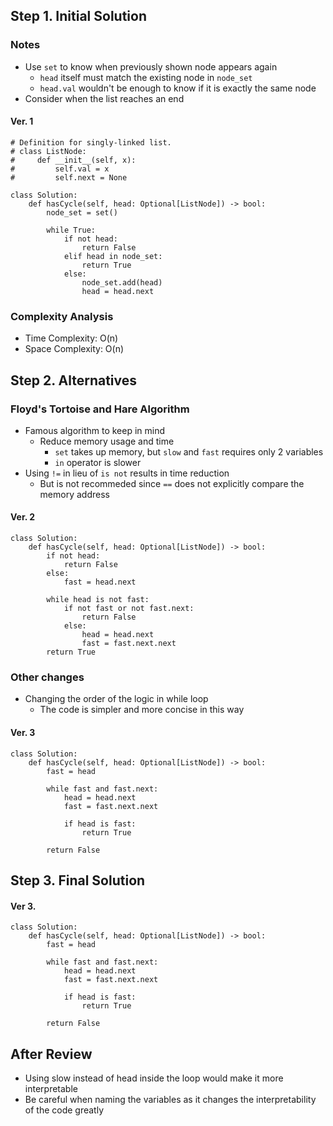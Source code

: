 ## Step 1. Initial Solution
### Notes
- Use `set` to know when previously shown node appears again
  - `head` itself must match the existing node in `node_set`
  - `head.val` wouldn't be enough to know if it is exactly the same node  
- Consider when the list reaches an end

#### Ver. 1
```Python3
# Definition for singly-linked list.
# class ListNode:
#     def __init__(self, x):
#         self.val = x
#         self.next = None

class Solution:
    def hasCycle(self, head: Optional[ListNode]) -> bool:
        node_set = set()
        
        while True:
            if not head:
                return False
            elif head in node_set:
                return True
            else:
                node_set.add(head)
                head = head.next
```
### Complexity Analysis
- Time Complexity: O(n)
- Space Complexity: O(n)

## Step 2. Alternatives
### Floyd's Tortoise and Hare Algorithm
- Famous algorithm to keep in mind
  - Reduce memory usage and time
    - `set` takes up memory, but `slow` and `fast` requires only 2 variables
    - `in` operator is slower
- Using `!=` in lieu of `is not` results in time reduction
  - But is not recommeded since `==` does not explicitly compare the memory address
 
#### Ver. 2
```Python3
class Solution:
    def hasCycle(self, head: Optional[ListNode]) -> bool:
        if not head:
            return False
        else:
            fast = head.next

        while head is not fast:
            if not fast or not fast.next:
                return False
            else:
                head = head.next
                fast = fast.next.next
        return True
```

### Other changes
- Changing the order of the logic in while loop
  - The code is simpler and more concise in this way

#### Ver. 3
```Python3
class Solution:
    def hasCycle(self, head: Optional[ListNode]) -> bool:
        fast = head

        while fast and fast.next:
            head = head.next
            fast = fast.next.next

            if head is fast:
                return True
    
        return False
```

## Step 3. Final Solution
#### Ver 3.
```Python3
class Solution:
    def hasCycle(self, head: Optional[ListNode]) -> bool:
        fast = head

        while fast and fast.next:
            head = head.next
            fast = fast.next.next

            if head is fast:
                return True
    
        return False
```

## After Review
- Using slow instead of head inside the loop would make it more interpretable
- Be careful when naming the variables as it changes the interpretability of the code greatly
